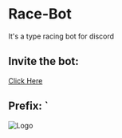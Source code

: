 # Race-Bot
It's a type racing bot for discord

## Invite the bot: 
[Click Here](https://discord.com/oauth2/authorize?client_id=735709626443759620&scope=bot&permissions=8 "Invite Bot")
    
## Prefix:  `

![Logo](https://i.ibb.co/VvHMq9r/Frame-1-3.png) 
